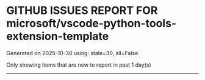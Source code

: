 
# GITHUB ISSUES REPORT FOR microsoft/vscode-python-tools-extension-template


Generated on 2025-10-30 using: stale=30, all=False


Only showing items that are new to report in past 1 day(s)


---




















